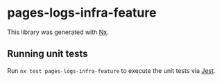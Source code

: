 # pages-logs-infra-feature

This library was generated with [Nx](https://nx.dev).

## Running unit tests

Run `nx test pages-logs-infra-feature` to execute the unit tests via [Jest](https://jestjs.io).
